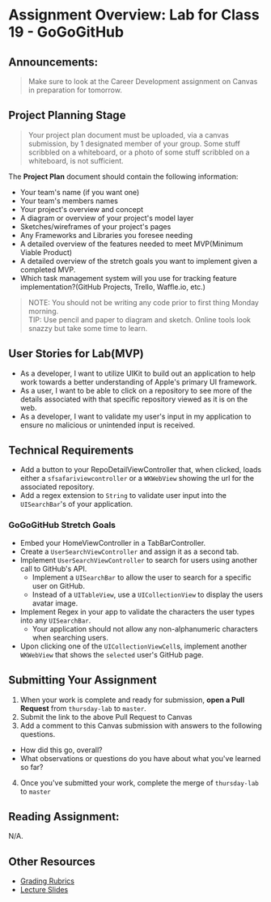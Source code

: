 # Assignment Overview: Lab for Class 19 - GoGoGitHub  

## Announcements:  
> Make sure to look at the Career Development assignment on Canvas in preparation for tomorrow. 

## Project Planning Stage  
> Your project plan document must be uploaded, via a canvas submission, by 1 designated member of your group. Some stuff scribbled on a whiteboard, or a photo of some stuff scribbled on a whiteboard, is not sufficient.  

The **Project Plan** document should contain the following information:  
* Your team's name (if you want one)  
* Your team's members names  
* Your project's overview and concept  
* A diagram or overview of your project's model layer  
* Sketches/wireframes of your project's pages  
* Any Frameworks and Libraries you foresee needing  
* A detailed overview of the features needed to meet MVP(Minimum Viable Product)  
* A detailed overview of the stretch goals you want to implement given a completed MVP.  
* Which task management system will you use for tracking feature implementation?(GitHub Projects, Trello, Waffle.io, etc.)  

> NOTE: You should not be writing any code prior to first thing Monday morning.  
> TIP: Use pencil and paper to diagram and sketch. Online tools look snazzy but take some time to learn.  

## User Stories for Lab(MVP)  
 - As a developer, I want to utilize UIKit to build out an application to help work towards a better understanding of Apple's primary UI framework.  
 - As a user, I want to be able to click on a repository to see more of the details associated with that specific repository viewed as it is on the web.  
 - As a developer, I want to validate my user's input in my application to ensure no malicious or unintended input is received.  
 
## Technical Requirements  
 - Add a button to your RepoDetailViewController that, when clicked, loads either a `sfsafariviewcontroller` or a `WKWebView` showing the url for the associated repository.  
 - Add a regex extension to `String` to validate user input into the `UISearchBar`'s of your application.  

### GoGoGitHub Stretch Goals  
* Embed your HomeViewController in a TabBarController.  
* Create a `UserSearchViewController` and assign it as a second tab.  
* Implement `UserSearchViewController` to search for users using another call to GitHub's API.  
  * Implement a `UISearchBar` to allow the user to search for a specific user on GitHub.  
  * Instead of a `UITableView`, use a `UICollectionView` to display the users avatar image.  
* Implement Regex in your app to validate the characters the user types into any `UISearchBar`.  
  * Your application should not allow any non-alphanumeric characters when searching users.  
* Upon clicking one of the `UICollectionViewCell`s, implement another `WKWebView` that shows the `selected` user's GitHub page.  

## Submitting Your Assignment  
1. When your work is complete and ready for submission, **open a Pull Request** from `thursday-lab` to `master`.  
2. Submit the link to the above Pull Request to Canvas  
3. Add a comment to this Canvas submission with answers to the following questions.  
  - How did this go, overall?  
  - What observations or questions do you have about what you've learned so far?  
4. Once you've submitted your work, complete the merge of `thursday-lab` to `master`  

## Reading Assignment:
N/A.

## Other Resources
* [Grading Rubrics](../../resources/)
* [Lecture Slides](https://www.icloud.com/keynote/000WS5NknuZhbyF90fq6X7z_Q#Week4_Day4)

